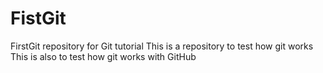 # FistGit
FirstGit repository for Git tutorial
This is a repository to test how git works
This is also to test how git works with GitHub
